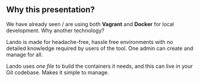 ##  Why this presentation?

We have already seen / are using both **Vagrant** and **Docker** for local development. Why another technology?

Lando is made for headache-free, hassle free environments with no detailed knowledge required by users of the tool. One admin can create and manage for all.

Lando uses _one file_ to build the containers it needs, and this can live in your Git codebase. Makes it simple to manage.
